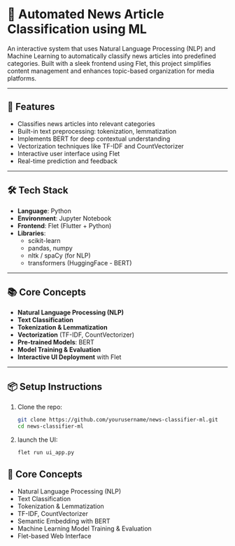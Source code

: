# 📰 Automated News Article Classification using ML

An interactive system that uses Natural Language Processing (NLP) and Machine Learning to automatically classify news articles into predefined categories. Built with a sleek frontend using Flet, this project simplifies content management and enhances topic-based organization for media platforms.

---

## 🚀 Features

- Classifies news articles into relevant categories
- Built-in text preprocessing: tokenization, lemmatization
- Implements BERT for deep contextual understanding
- Vectorization techniques like TF-IDF and CountVectorizer
- Interactive user interface using Flet
- Real-time prediction and feedback

---

## 🛠️ Tech Stack

- **Language**: Python  
- **Environment**: Jupyter Notebook  
- **Frontend**: Flet (Flutter + Python)
- **Libraries**:  
  - scikit-learn  
  - pandas, numpy  
  - nltk / spaCy (for NLP)  
  - transformers (HuggingFace - BERT)  

---

## 📚 Core Concepts

- **Natural Language Processing (NLP)**  
- **Text Classification**  
- **Tokenization & Lemmatization**  
- **Vectorization** (TF-IDF, CountVectorizer)  
- **Pre-trained Models**: BERT  
- **Model Training & Evaluation**  
- **Interactive UI Deployment** with Flet  

---

## 📦 Setup Instructions

1. Clone the repo:
   ```bash
   git clone https://github.com/yourusername/news-classifier-ml.git
   cd news-classifier-ml
2. launch the UI:
   ```bash
   flet run ui_app.py

## 🧠 Core Concepts

- Natural Language Processing (NLP)  
- Text Classification  
- Tokenization & Lemmatization  
- TF-IDF, CountVectorizer  
- Semantic Embedding with BERT  
- Machine Learning Model Training & Evaluation  
- Flet-based Web Interface
